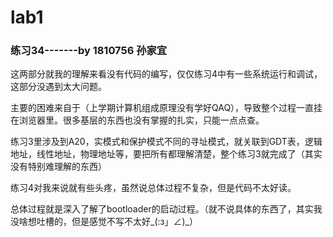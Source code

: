 # lab1
### 练习34-------by 1810756 孙家宜
这两部分就我的理解来看没有代码的编写，仅仅练习4中有一些系统运行和调试，这部分没遇到太大问题。

主要的困难来自于（上学期计算机组成原理没有学好QAQ），导致整个过程一直挂在浏览器里。很多基层的东西也没有掌握的扎实，只能一点点查。

练习3里涉及到A20，实模式和保护模式不同的寻址模式，就关联到GDT表，逻辑地址，线性地址，物理地址等，要把所有都理解清楚，整个练习3就完成了（其实没有特别难理解的东西）

练习4对我来说就有些头疼，虽然说总体过程不复杂，但是代码不太好读。

总体过程就是深入了解了bootloader的启动过程。（就不说具体的东西了，其实我没啥想吐槽的，但是感觉不写不太好_(:з」∠)_）